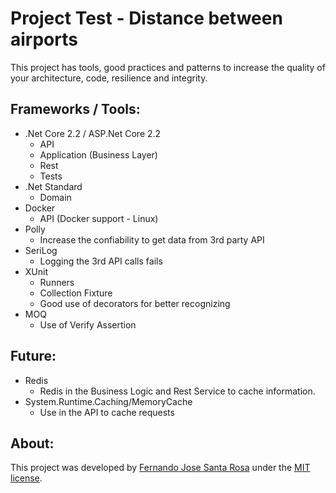 Project Test -  Distance between airports
=====================
This project has tools, good practices and patterns to increase the quality of your architecture, code, resilience and integrity.

## Frameworks / Tools:

- .Net Core 2.2 / ASP.Net Core 2.2
  - API
  - Application (Business Layer)
  - Rest 
  - Tests
- .Net Standard
  - Domain
- Docker  
  - API (Docker support - Linux)
- Polly  
  - Increase the confiability to get data from 3rd party API
- SeriLog
  - Logging the 3rd API calls fails
- XUnit
  - Runners
  - Collection Fixture
  - Good use of decorators for better recognizing
- MOQ
  - Use of Verify Assertion
  

## Future:
  - Redis
    - Redis in the Business Logic and Rest Service to cache information.
  - System.Runtime.Caching/MemoryCache  
    - Use in the API to cache requests
   

## About:
This project was developed by [Fernando Jose Santa Rosa](https://fernandojs.com) under the [MIT license](LICENSE).
